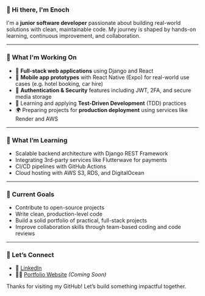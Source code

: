 
### 👋 Hi there, I'm Enoch

I'm a **junior software developer** passionate about building real-world solutions with clean, maintainable code. My journey is shaped by hands-on learning, continuous improvement, and collaboration.

---

### 🚀 What I'm Working On
- 🔧 **Full-stack web applications** using Django and React
- 📱 **Mobile app prototypes** with React Native (Expo) for real-world use cases (e.g. hotel booking, car hire)
- 🔐 **Authentication & Security** features including JWT, 2FA, and secure media storage
- 🧪 Learning and applying **Test-Driven Development** (TDD) practices
- 🌍 Preparing projects for **production deployment** using services like Render and AWS

---

### 🧠 What I’m Learning
- Scalable backend architecture with Django REST Framework  
- Integrating 3rd-party services like Flutterwave for payments  
- CI/CD pipelines with GitHub Actions  
- Cloud hosting with AWS S3, RDS, and DigitalOcean  

---

### 📌 Current Goals
- Contribute to open-source projects  
- Write clean, production-level code  
- Build a solid portfolio of practical, full-stack projects  
- Improve collaboration skills through team-based coding and code reviews  

---

### 🤝 Let’s Connect
- 💼 [LinkedIn](https://www.linkedin.com/in/enochbaah)  
- 🧑‍💻 [Portfolio Website](https://yourwebsite.com) *(Coming Soon)*  

Thanks for visiting my GitHub! Let’s build something impactful together.



